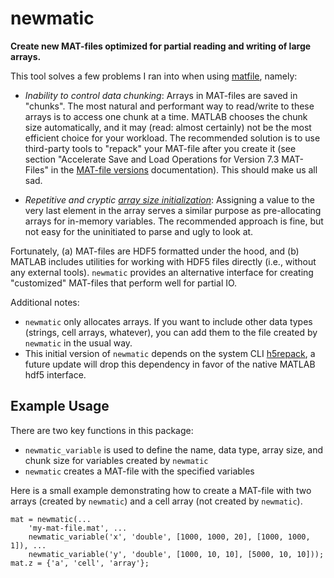 # newmatic

**Create new MAT-files optimized for partial reading and writing of large arrays.**

This tool solves a few problems I ran into when using
[matfile](https://www.mathworks.com/help/matlab/ref/matlab.io.matfile.html),
namely:

+ *Inability to control data chunking*: Arrays in MAT-files are saved in
"chunks". The most natural and performant way to read/write to these arrays is
to access one chunk at a time. MATLAB chooses the chunk size automatically,
and it may (read: almost certainly) not be the most efficient choice for
your workload. The recommended solution is to use third-party tools to
"repack" your MAT-file after you create it (see section "Accelerate Save and
Load Operations for Version 7.3 MAT-Files" in the [MAT-file versions](https://www.mathworks.com/help/matlab/import_export/mat-file-versions.html)
documentation). This should make us all sad.

+ *Repetitive and cryptic [array size initialization](https://www.mathworks.com/help/matlab/import_export/troubleshooting-file-size-increases-unexpectedly-when-growing-an-array.html)*:
Assigning a value to the very last element in the array serves a similar
purpose as pre-allocating arrays for in-memory variables. The recommended
approach is fine, but not easy for the uninitiated to parse and ugly to look at.

Fortunately, (a) MAT-files are HDF5 formatted under the hood, and (b) MATLAB
includes utilities for working with HDF5 files directly (i.e., without any
external tools). `newmatic` provides an alternative interface for creating
"customized" MAT-files that perform well for partial IO. 

Additional notes:

+ `newmatic` only allocates arrays. If you want to include other data types
  (strings, cell arrays, whatever), you can add them to the file created by
  `newmatic` in the usual way. 
+ This initial version of `newmatic` depends on the system CLI
  [h5repack](https://support.hdfgroup.org/HDF5/doc/RM/Tools.html#Tools-Repack), 
  a future update will drop this dependency in favor of the native MATLAB hdf5
  interface.

## Example Usage

There are two key functions in this package:

+ `newmatic_variable` is used to define the name, data type, array size, and
  chunk size for variables created by `newmatic`
+ `newmatic` creates a MAT-file with the specified variables

Here is a small example demonstrating how to create a MAT-file with two arrays
(created by `newmatic`) and a cell array (not created by `newmatic`).

```
mat = newmatic(...
    'my-mat-file.mat', ...
    newmatic_variable('x', 'double', [1000, 1000, 20], [1000, 1000, 1]), ...
    newmatic_variable('y', 'double', [1000, 10, 10], [5000, 10, 10]));
mat.z = {'a', 'cell', 'array'};

```
